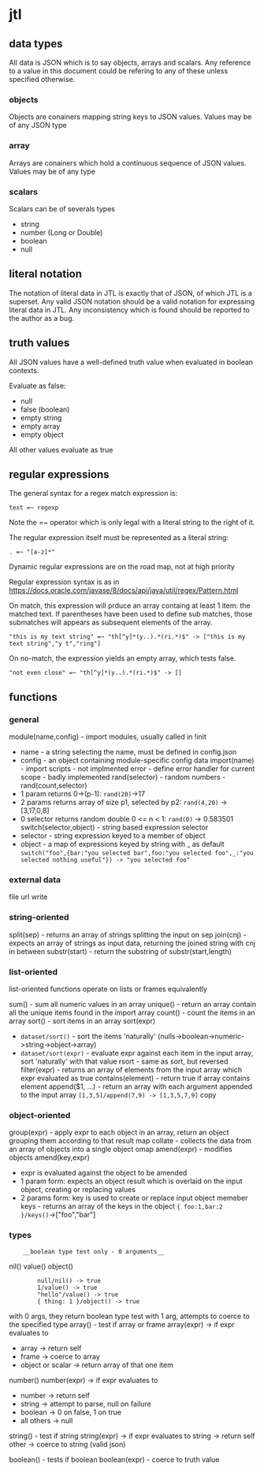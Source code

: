 # jtl

## data types 
All data is JSON which is to say objects, arrays and scalars. Any reference to a value in this document could be refering to any of these unless specified otherwise.

### objects 
Objects are conainers mapping string keys to JSON values.  Values may be of any JSON type

### array 
Arrays are conainers which hold a continuous sequence of JSON values.  Values may be of any type

### scalars 
Scalars can be of severals types
* string
* number (Long or Double)
* boolean
* null

## literal notation 
The notation of literal data in JTL is exactly that of JSON, of which JTL is a superset. Any valid JSON notation should be a valid notation
for expressing literal data in JTL.  Any inconsistency which is found should be reported to the author as a bug.
 	
## truth values 
All JSON values have a well-defined truth value when evaluated in boolean contexts.

Evaluate as false:
* null
* false (boolean)
* empty string
* empty array
* empty object

All other values evaluate as true

## regular expressions 
The general syntax for a regex match expression is:
	
`text =~ regexp`

Note the =~ operator which is only legal with a literal string to the right of it.


The regular expression itself must be represented as a literal string:

`. =~ "[a-z]*"`
	
Dynamic regular expressions are on the road map, not at high priority

Regular expression syntax is as in https://docs.oracle.com/javase/8/docs/api/java/util/regex/Pattern.html


On match, this expression will prduce an array containg at least 1 item: the matched text.  If parentheses have been used to define sub matches, those submatches will appears as subsequent elements of the array.

`"this is my text string" =~ "th[^y]*(y..).*(ri.*)$" -> ["this is my text string","y t","ring"]`

On no-match, the expression yields an empty array, which tests false.

`"not even close" =~ "th[^y]*(y..).*(ri.*)$" -> []`

## functions 

### general 
module(name,config)  - import modules, usually called in !init
* name - a string selecting the name, must be defined in config.json
* config - an object containing module-specific config data
import(name) - import scripts - not implmented
error - define error handler for current scope - badly implemented
rand(selector) - random numbers - 
rand(count,selector)
* 1 param returns 0->(p-1): `rand(20)`->17
* 2 params returns array of size p1, selected by p2: `rand(4,20)` -> [3,17,0,8]
* 0 selector returns random double 0 <= n < 1: `rand(0)` -> 0.583501
switch(selector,object) - string based expression selector
* selector - string expression keyed to a member of object
* object - a map of expressions keyed by string with _ as default
 `switch("foo",{bar:"you selected bar",foo:"you selected foo",_:"you selected nothing useful"}) -> "you selected foo"`
			

### external data 
file
url
write

		
### string-oriented 
split(sep) - returns an array of strings splitting the input on sep
join(cnj) - expects an array of strings as input data, returning the joined string with cnj in between
substr(start) - return the substring of 
substr(start,length)
		
### list-oriented 
list-oriented functions operate on lists or frames equivalently

sum() - sum all numeric values in an array
unique() - return an array contain all the unique items found in the import array
count() - count the items in an array
sort() - sort items in an array
sort(expr)
* `dataset/sort()` - sort the items 'naturally' (nulls->boolean->numeric->string->object->array)
* `dataset/sort(expr)` - evaluate expr against each item in the input array, sort 'naturally' with that value
rsort - same as sort, but reversed
filter(expr) - returns an array of elements from the input array which expr evaluated as true
contains(element) - return true if array contains element
append($1, ...)  - return an array with each argument appended to the input array
 `[1,3,5]/append(7,9) -> [1,3,5,7,9]`
copy
      

### object-oriented 
group(expr) - apply expr to each object in an array, return an object grouping them according to that result
map
collate - collects the data from an array of objects into a single object
omap
amend(expr) - modifies objects
amend(key,expr)
* expr is evaluated against the object to be amended
* 1 param form: expects an object result which is overlaid on the input object, creating or replacing values
* 2 params form: key is used to create or replace input object memeber
keys - returns an array of the keys in the object
			`{ foo:1,bar:2 }/keys()`->["foo","bar"]

### types 
		__boolean type test only - 0 arguments__
nil()
value()
object()

```
		null/nil() -> true
		1/value() -> true
		"hello"/value() -> true
		{ thing: 1 }/object() -> true
```

with 0 args, they return boolean type test
with 1 arg, attempts to coerce to the specified type
array() - test if array or frame
array(expr) -> if expr evaluates to
* array -> return self
* frame -> coerce to array
* object or scalar -> return array of that one item

number()
number(expr) -> if expr evaluates to
* number -> return self
* string -> attempt to parse, null on failure
* boolean -> 0 on false, 1 on true
* all others -> null

string() - test if string
string(expr) -> if expr evaluates to
string -> return self
other -> coerce to string (valid json)

boolean() - tests if boolean
boolean(expr) - coerce to truth value
